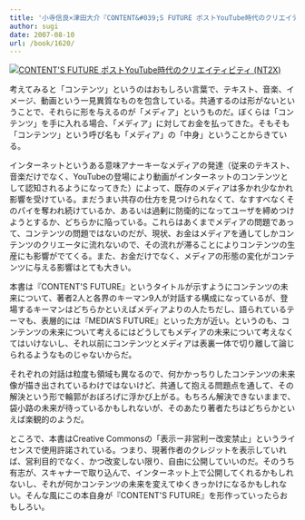 ```yaml
---
title: '小寺信良×津田大介『CONTENT&#039;S FUTURE ポストYouTube時代のクリエイティビティ』'
author: sugi
date: 2007-08-10
url: /book/1620/
---
```

<a href="http://www.amazon.co.jp/exec/obidos/ASIN/4798114014/chezsugi-22/ref=nosim/" name="amazletlink" target="_blank"><img src="http://i1.wp.com/ecx.images-amazon.com/images/I/51O70nLsB6L.SL160.jpg?w=660" alt="CONTENT'S FUTURE ポストYouTube時代のクリエイティビティ (NT2X)" class="alignleft" data-recalc-dims="1" /></a>

考えてみると「コンテンツ」というのはおもしろい言葉で、テキスト、音楽、イメージ、動画という一見異質なものを包含している。共通するのは形がないということで、それらに形を与えるのが「メディア」というものだ。ぼくらは「コンテンツ」を手に入れる場合、「メディア」に対してお金を払ってきた。そもそも「コンテンツ」という呼び名も「メディア」の「中身」ということからきている。

インターネットというある意味アナーキーなメディアの発達（従来のテキスト、音楽だけでなく、YouTubeの登場により動画がインターネットのコンテンツとして認知されるようになってきた）によって、既存のメディアは多かれ少なかれ影響を受けている。まだうまい共存の仕方を見つけられなくて、なすすべなくそのパイを奪われ続けているか、あるいは過剰に防衛的になってユーザを締めつけようとするか、どちらかに陥っている。これらはあくまでメディアの問題であって、コンテンツの問題ではないのだが、現状、お金はメディアを通してしかコンテンツのクリエータに流れないので、その流れが滞ることによりコンテンツの生産にも影響がでてくる。また、お金だけでなく、メディアの形態の変化がコンテンツに与える影響はとても大きい。

本書は『CONTENT'S FUTURE』というタイトルが示すようにコンテンツの未来について、著者2人と各界のキーマン9人が対話する構成になっているが、登場するキーマンはどちらかといえばメディアよりの人たちだし、語られているテーマも、表層的には『MEDIA'S FUTURE』といった方が近い。というのも、コンテンツの未来について考えるにはどうしてもメディアの未来について考えなくてはいけないし、それ以前にコンテンツとメディアは表裏一体で切り離して論じられるようなものじゃないからだ。

それぞれの対話は粒度も領域も異なるので、何かかっちりしたコンテンツの未来像が描き出されているわけではないけど、共通して抱える問題点を通して、その解決という形で輪郭がおぼろげに浮かび上がる。もちろん解決できないままで、袋小路の未来が待っているかもしれないが、そのあたり著者たちはどちらかといえば楽観的のようだ。

ところで、本書はCreative Commonsの「表示ー非営利ー改変禁止」というライセンスで使用許諾されている。つまり、現著作者のクレジットを表示していれば、営利目的でなく、かつ改変しない限り、自由に公開していいのだ。そのうち有志が、スキャナーで取り込んで、インターネット上で公開してくれるかもしれないし、それが何かコンテンツの未来を変えてゆくきっかけになるかもしれない。そんな風にこの本自身が『CONTENT'S FUTURE』を形作っていったらおもしろい。

